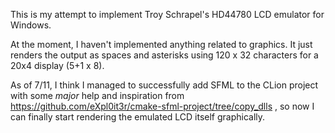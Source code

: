 This is my attempt to implement Troy Schrapel's HD44780 LCD emulator for Windows.

At the moment, I haven't implemented anything related to graphics. It just renders the output as spaces and
asterisks using 120 x 32 characters for a 20x4 display (5+1 x 8).

As of 7/11, I think I managed to successfully add SFML to the CLion project with some *major* help and inspiration
from https://github.com/eXpl0it3r/cmake-sfml-project/tree/copy_dlls , so now I can finally start rendering
the emulated LCD itself graphically.